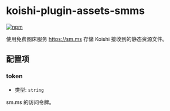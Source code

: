 # koishi-plugin-assets-smms
 
[![npm](https://img.shields.io/npm/v/koishi-plugin-assets-smms?style=flat-square)](https://www.npmjs.com/package/koishi-plugin-assets-smms)

使用免费图床服务 https://sm.ms 存储 Koishi 接收到的静态资源文件。

## 配置项

### token

- 类型: `string`

sm.ms 的访问令牌。
